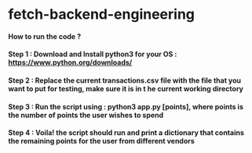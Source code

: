 # fetch-backend-engineering
 
#### How to run the code ?

#### Step 1 : Download and Install python3 for your OS : https://www.python.org/downloads/

#### Step 2 : Replace the current transactions.csv file with the file that you want to put for testing, make sure it is in t he current working directory

#### Step 3 : Run the script using : python3 app.py [points], where points is the number of points the user wishes to spend

#### Step 4 : Voila! the script should run and print a dictionary that contains the remaining points for the user from different vendors